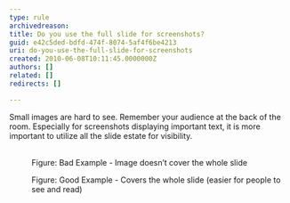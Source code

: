 ```yaml
---
type: rule
archivedreason: 
title: Do you use the full slide for screenshots?
guid: e42c5ded-bdfd-474f-8074-5af4f6be4213
uri: do-you-use-the-full-slide-for-screenshots
created: 2010-06-08T10:11:45.0000000Z
authors: []
related: []
redirects: []

---
```



Small images are hard to see. Remember your audience at the back of the room. Especially for screenshots displaying important text, it is more important to utilize all the slide estate for visibility. 
<br><excerpt class='endintro'></excerpt><br>

  <dl>
    <dt><img alt="" class="ms-rteCustom-ImageArea" src="/Communication/RulesToBetterPowerpointPresentations/PublishingImages/badSmall.jpg" /> </dt>
    <dd class="ms-rteCustom-FigureBad">Figure&#58; Bad Example - Image doesn’t cover the whole slide </dd>
</dl>
<dl>
    <dt><img alt="" class="ms-rteCustom-ImageArea" src="/Communication/RulesToBetterPowerpointPresentations/PublishingImages/goodbig.jpg" /> </dt>
    <dd class="ms-rteCustom-FigureGood">Figure&#58; Good Example - Covers the whole slide (easier for people to see and read) </dd>
</dl>



